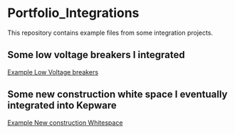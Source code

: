 # Portfolio_Integrations
This repository contains example files from some integration projects.

## Some low voltage breakers I integrated
[Example Low Voltage breakers](https://github.com/makalkas/Portfolio_Integrations/blob/main/Pictures/IMG_20130507_080414_007.jpg)

## Some new construction white space I eventually integrated into Kepware
[Example New construction Whitespace](https://github.com/makalkas/Portfolio_Integrations/blob/main/Pictures/IMG_20130403_084730_060.jpg)
